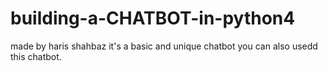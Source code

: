 # building-a-CHATBOT-in-python4
made by haris shahbaz it's a basic and unique chatbot you can also usedd this chatbot.
